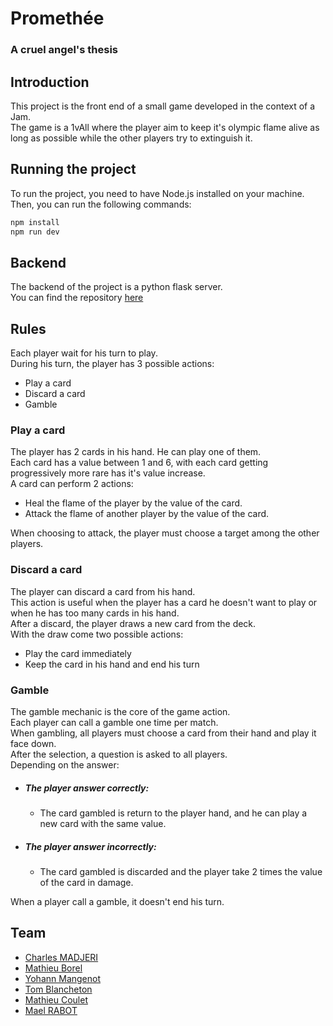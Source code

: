 # Promethée
### A cruel angel's thesis

## Introduction

This project is the front end of a small game developed in the context of a Jam.<br>
The game is a 1vAll where the player aim to keep it's olympic flame alive as long as possible while the other players try to extinguish it.<br>

## Running the project

To run the project, you need to have Node.js installed on your machine.<br>
Then, you can run the following commands:

```bash
npm install
npm run dev
```

## Backend

The backend of the project is a python flask server.<br>
You can find the repository [here](https://github.com/ASM-Studios/Promethee-Back)

## Rules

Each player wait for his turn to play.<br>
During his turn, the player has 3 possible actions:

- Play a card
- Discard a card
- Gamble

### Play a card

The player has 2 cards in his hand. He can play one of them.<br>
Each card has a value between 1 and 6, with each card getting progressively more rare has it's value increase.<br>
A card can perform 2 actions:
- Heal the flame of the player by the value of the card.
- Attack the flame of another player by the value of the card.

When choosing to attack, the player must choose a target among the other players.<br>

### Discard a card

The player can discard a card from his hand.<br>
This action is useful when the player has a card he doesn't want to play or when he has too many cards in his hand.<br>
After a discard, the player draws a new card from the deck.<br>
With the draw come two possible actions:
- Play the card immediately
- Keep the card in his hand and end his turn

### Gamble

The gamble mechanic is the core of the game action.<br>
Each player can call a gamble one time per match.<br>
When gambling, all players must choose a card from their hand and play it face down.<br>
After the selection, a question is asked to all players.<br>
Depending on the answer:

- ##### The player answer correctly:
    - The card gambled is return to the player hand, and he can play a new card with the same value.
- ##### The player answer incorrectly:
    - The card gambled is discarded and the player take 2 times the value of the card in damage.

When a player call a gamble, it doesn't end his turn.<br>

## Team

- [Charles MADJERI](charles.madjeri@epitech.eu)
- [Mathieu Borel](mathieu.borel@epitech.eu)
- [Yohann Mangenot](yohann.mangenot@epitech.eu)
- [Tom Blancheton](tom.blancheton@epitech.eu)
- [Mathieu Coulet](mathieu.coulet@epitech.eu)
- [Mael RABOT](mael.rabot@epitech.eu)
